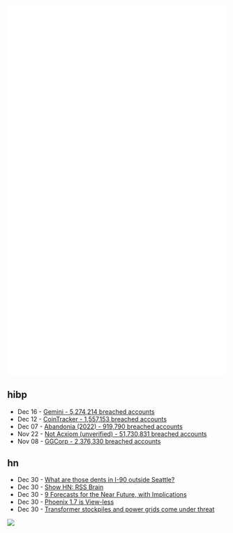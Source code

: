 ![Metrics](https://raw.githubusercontent.com/phixion/phixion/master/metrics.svg)

## hibp

<!--
for https://github.com/phixion/phixion/blob/main/.github/workflows/feeds.yml
-->
<!--START_SECTION:haveibeenpwnd-->
- Dec 16 - [Gemini - 5,274,214 breached accounts](https://haveibeenpwned.com/PwnedWebsites#Gemini)
- Dec 12 - [CoinTracker - 1,557,153 breached accounts](https://haveibeenpwned.com/PwnedWebsites#CoinTracker)
- Dec 07 - [Abandonia (2022) - 919,790 breached accounts](https://haveibeenpwned.com/PwnedWebsites#Abandonia2022)
- Nov 22 - [Not Acxiom (unverified) - 51,730,831 breached accounts](https://haveibeenpwned.com/PwnedWebsites#NotAcxiom)
- Nov 08 - [GGCorp - 2,376,330 breached accounts](https://haveibeenpwned.com/PwnedWebsites#GGCorp)
<!--END_SECTION:haveibeenpwnd-->

## hn

<!--
for https://github.com/phixion/phixion/blob/main/.github/workflows/feeds.yml
-->
<!--START_SECTION:hn-->
- Dec 30 - [What are those dents in I-90 outside Seattle?](https://boards.straightdope.com/t/what-are-those-dents-in-i-90-outside-seattle/422061?page=2)
- Dec 30 - [Show HN: RSS Brain](https://www.rssbrain.com/)
- Dec 30 - [9 Forecasts for the Near Future, with Implications](https://scottbelsky.substack.com/p/edition1)
- Dec 30 - [Phoenix 1.7 is View-less](https://www.germanvelasco.com/blog/phoenix-1-7-is-view-less)
- Dec 30 - [Transformer stockpiles and power grids come under threat](https://spectrum.ieee.org/transformer-stockpiles)
<!--END_SECTION:hn-->

<!--
for https://yhype.me
-->
![](https://hit.yhype.me/github/profile?user_id=13013670)
